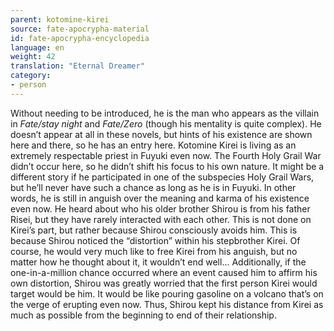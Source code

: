 ```yaml
---
parent: kotomine-kirei
source: fate-apocrypha-material
id: fate-apocrypha-encyclopedia
language: en
weight: 42
translation: "Eternal Dreamer"
category:
- person
---
```


Without needing to be introduced, he is the man who appears as the villain in *Fate/stay night* and *Fate/Zero* (though his mentality is quite complex). He doesn’t appear at all in these novels, but hints of his existence are shown here and there, so he has an entry here.
Kotomine Kirei is living as an extremely respectable priest in Fuyuki even now. The Fourth Holy Grail War didn’t occur here, so he didn’t shift his focus to his own nature. It might be a different story if he participated in one of the subspecies Holy Grail Wars, but he’ll never have such a chance as long as he is in Fuyuki.
In other words, he is still in anguish over the meaning and karma of his existence even now.
He heard about who his older brother Shirou is from his father Risei, but they have rarely interacted with each other. This is not done on Kirei’s part, but rather because Shirou consciously avoids him.
This is because Shirou noticed the “distortion” within his stepbrother Kirei. Of course, he would very much like to free Kirei from his anguish, but no matter how he thought about it, it wouldn’t end well… Additionally, if the one-in-a-million chance occurred where an event caused him to affirm his own distortion, Shirou was greatly worried that the first person Kirei would target would be him.
It would be like pouring gasoline on a volcano that’s on the verge of erupting even now. Thus, Shirou kept his distance from Kirei as much as possible from the beginning to end of their relationship.
